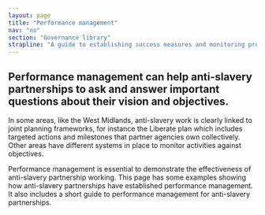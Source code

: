 ```yaml
---
layout: page
title: "Performance management"
nav: "no"
section: "Governance library"
strapline: "A guide to establishing success measures and monitoring progress"
---
```


## Performance management can help anti-slavery partnerships to ask and answer important questions about their vision and objectives.

In some areas, like the West Midlands, anti-slavery work is clearly linked to joint planning frameworks, for instance the Liberate plan which includes targeted actions and milestones that partner agencies own collectively. Other areas have different systems in place to monitor activities against objectives.

Performance management is essential to demonstrate the effectiveness of anti-slavery partnership working. This page has some examples showing how anti-slavery partnerships have established performance management. It also includes a short guide to performance management for anti-slavery partnerships.
